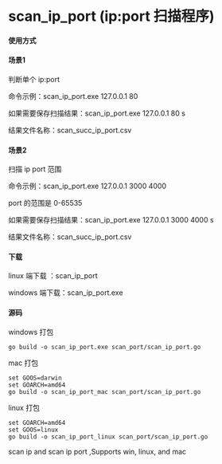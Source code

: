  
# scan_ip_port (ip:port 扫描程序)

#### 使用方式

#### 场景1

判断单个 ip:port

命令示例：scan_ip_port.exe 127.0.0.1 80

如果需要保存扫描结果：scan_ip_port.exe 127.0.0.1 80 s

结果文件名称：scan_succ_ip_port.csv
#### 场景2
扫描 ip port 范围

命令示例：scan_ip_port.exe 127.0.0.1 3000 4000

port 的范围是 0-65535

如果需要保存扫描结果：scan_ip_port.exe 127.0.0.1 3000 4000 s

结果文件名称：scan_succ_ip_port.csv

#### 下载
linux 端下载 ：scan_ip_port

windows 端下载：scan_ip_port.exe

#### 源码

windows 打包

```shell
go build -o scan_ip_port.exe scan_port/scan_ip_port.go
```

mac 打包
```shell
set GOOS=darwin
set GOARCH=amd64
go build -o scan_ip_port_mac scan_port/scan_ip_port.go
```

linux 打包
```shell
set GOARCH=amd64
set GOOS=linux
go build -o scan_ip_port_linux scan_port/scan_ip_port.go
```

scan ip and scan ip port ,Supports win, linux, and mac